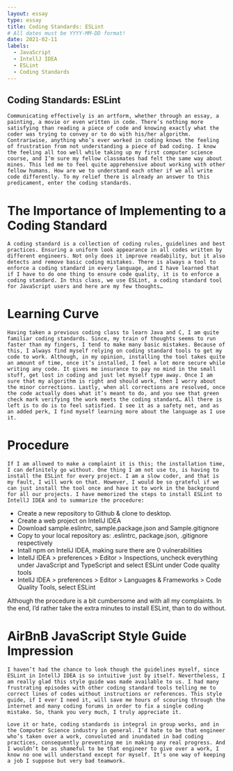 ```yaml
---
layout: essay
type: essay
title: Coding Standards: ESLint
# All dates must be YYYY-MM-DD format!
date: 2021-02-11
labels:
  - JavaScript
  - IntellJ IDEA
  - ESLint
  - Coding Standards
---
```


## Coding Standards: ESLint

	Communicating effectively is an artform, whether through an essay, a painting, a movie or even written in code. There’s nothing more satisfying than reading a piece of code and knowing exactly what the coder was trying to convey or to do with his/her algorithm. Contrariwise, anything who’s ever worked in coding knows the feeling of frustration from not understanding a piece of bad coding. I know the feeling all too well while taking up my first computer science course, and I’m sure my fellow classmates had felt the same way about mines. This led me to feel quite apprehensive about working with other fellow humans. How are we to understand each other if we all write code differently. To my relief there is already an answer to this predicament, enter the coding standards.

# The Importance of Implementing to a Coding Standard

	A coding standard is a collection of coding rules, guidelines and best practices. Ensuring a uniform look appearance in all codes written by different engineers. Not only does it improve readability, but it also detects and remove basic coding mistakes. There is always a tool to enforce a coding standard in every language, and I have learned that if I have to do one thing to ensure code quality, it is to enforce a coding standard. In this class, we use ESLint, a coding standard tool for JavaScript users and here are my few thoughts…

# Learning Curve
	
	Having taken a previous coding class to learn Java and C, I am quite familiar coding standards. Since, my train of thoughts seems to run faster than my fingers, I tend to make many basic mistakes. Because of this, I always find myself relying on coding standard tools to get my code to work. Although, in my opinion, installing the tool takes quite an amount of time, once it’s installed, I feel a lot more secure while writing any code. It gives me insurance to pay no mind in the small stuff, get lost in coding and just let myself type away. Once I am sure that my algorithm is right and should work, then I worry about the minor corrections. Lastly, when all corrections are resolved, once the code actually does what it’s meant to do, and you see that green check mark verifying the work meets the coding standard… All there is left is to do is to feel satisfied. I see it as a safety net, and as an added perk, I find myself learning more about the language as I use it.
	
# Procedure

	If I am allowed to make a complaint it is this; the installation time, I can definitely go without. One thing I am not use to, is having to install the ESLint for every project. I am a slow coder, and that is my fault, I will work on that. However, I would be so grateful if we can just install the tool once and have it to work in the background for all our projects. I have memorized the steps to install ESLint to IntellJ IDEA and to summarize the procedure:

* 	Create a new repository to Github & clone to desktop.
* 	Create a web project on IntellJ IDEA
* 	Download sample.eslintrc, sample.package.json and  Sample.gitignore
* 	Copy to your local repository as: .eslintrc, package.json, .gitignore respectively
* 	Intall npm on IntellJ IDEA, making sure there are 0 vulnerabilities
* 	IntellJ IDEA > preferences > Editor > Inspections, uncheck everything under JavaScript and TypeScript and select ESLint under Code quality tools
* 	IntellJ IDEA > preferences > Editor > Languages & Frameworks > Code Quality Tools, select ESLint
 
Although the procedure is a bit cumbersome and with all my complaints. In the end, I’d rather take the extra minutes to install ESLint, than to do without.

# AirBnB JavaScript Style Guide Impression

	I haven’t had the chance to look though the guidelines myself, since ESLint in IntellJ IDEA is so intuitive just by itself. Nevertheless, I am really glad this style guide was made available to us. I had many frustrating episodes with other coding standard tools telling me to correct lines of codes without instructions or references. This style guide, if I ever I need it, will save me hours of scouring through the internet and many coding forums in order to fix a single coding mistake. So, thank you very much, I truly appreciate it.

	Love it or hate, coding standards is integral in group works, and in the Computer Science industry in general. I’d hate to be that engineer who’s taken over a work, convoluted and inundated in bad coding practices, consequently preventing me in making any real progress. And I wouldn’t be as shameful to be that engineer to give over a work, I know no one will understand except for myself. It’s one way of keeping a job I suppose but very bad teamwork.




